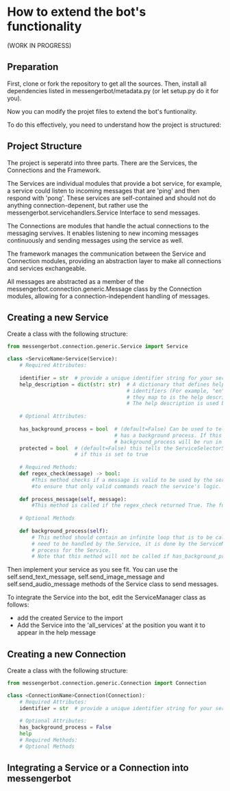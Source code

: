 # How to extend the bot's functionality

(WORK IN PROGRESS)

## Preparation

First, clone or fork the repository to get all the sources. Then, install all dependencies listed
in messengerbot/metadata.py (or let setup.py do it for you).

Now you can modify the projet files to extend the bot's funtionality.

To do this effectively, you need to understand how the project is structured:


## Project Structure

The project is seperatd into three parts. There are the Services, the Connections and the Framework.

The Services are individual modules that provide a bot service, for example, a service could listen to incoming
messages that are 'ping' and then respond with 'pong'. These services are self-contained and should not do anything
connection-depenent, but rather use the messengerbot.servicehandlers.Service Interface to send messages.

The Connections are modules that handle the actual connections to the messaging servives.
It enables listening to new incoming messages continuously and sending messages using the service as well.

The framework manages the communication between the Service and Connection modules, providing an abstraction
layer to make all connections and services exchangeable.

All messages are abstracted as a member of the messengerbot.connection.generic.Message class by the Connection modules,
allowing for a connection-independent handling of messages.

## Creating a new Service

Create a class with the following structure:

```python
from messengerbot.connection.generic.Service import Service

class <ServiceName>Service(Service):
	# Required Attributes:
	
	identifier = str  # provide a unique identifier string for your service
	help_description = dict(str: str)  # A dictionary that defines help messages. The dictionary keys should be language
									   # identifiers (For example, "en" for English or "de" for German), and the value
									   # they map to is the help description itself.
									   # The help description is used by the built-in Help service.
	
	# Optional Attributes:
	
	has_background_process = bool  # (default=False) Can be used to tell the ServiceManager that this Service
	                               # has a background process. If this is set to true, the method
	                               # background_process will be run in a seperate thread
	protected = bool  # (default=False) this tells the ServiceSelectorService that this Service can not be deactivated
					  # if this is set to true
	
	# Required Methods:
	def regex_check(message) -> bool:
		#This method checks if a message is valid to be used by the service. It is called before running process_message
		#to ensure that only valid commands reach the service's logic.
	
	def process_message(self, message):
		#This method is called if the regex_check returned True. The functionalty of the service should be bundled here
	
	# Optional Methods
	
	def background_process(self):
		# This method should contain an infinite loop that is to be called as a seperate thread (the threading does not
		# need to be handled by the Service, it is done by the ServiceManager class for you) that runs a background
		# process for the Service.
		# Note that this method will not be called if has_background_process is set to False
```

Then implement your service as you see fit. You can use the self.send_text_message, self.send_image_message and
self.send_audio_message methods of the Service class to send messages.

To integrate the Service into the bot, edit the ServiceManager class as follows:

* add the created Service to the import
* Add the Service into the 'all_services' at the position you want it to appear in the help message

## Creating a new Connection

Create a class with the following structure:

```python
from messengerbot.connection.generic.Connection import Connection

class <ConnectionName>Connection(Connection):
	# Required Attributes:
	identifier = str  # provide a unique identifier string for your service
	
	# Optional Attributes:
	has_background_process = False
	help
	# Required Methods:
	# Optional Methods
```

## Integrating a Service or a Connection into messengerbot